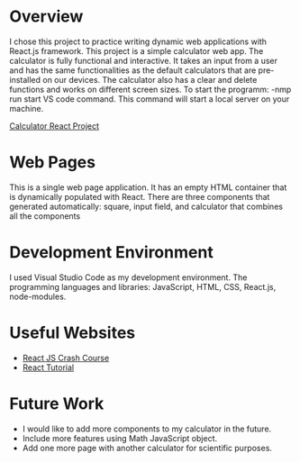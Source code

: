 # Overview
I chose this project to practice writing dynamic web applications with React.js framework.
This project is a simple calculator web app. The calculator is fully functional and interactive. It 
takes an input from a user and has the same functionalities as the default calculators 
that are pre-installed on our devices. The calculator also has a clear and delete functions 
and works on different screen sizes.
To start the programm:
-nmp run start VS code command. This command will start a local server on your machine.

[Calculator React Project](https://youtu.be/iYKTDLWwtLY)

# Web Pages
This is a single web page application. It has an empty HTML container that is dynamically populated with React.
There are three components that generated automatically: square, input field, and calculator that combines all the components

# Development Environment
I used Visual Studio Code as my development environment.
The programming languages and libraries: JavaScript, HTML, CSS, React.js, node-modules. 

# Useful Websites
* [React JS Crash Course](https://www.youtube.com/watch?v=w7ejDZ8SWv8)
* [React Tutorial](https://www.w3schools.com/REACT/DEFAULT.ASP)

# Future Work

* I would like to add more components to my calculator in the future.
* Include more features using Math JavaScript object.
* Add one more page with another calculator for scientific purposes.
